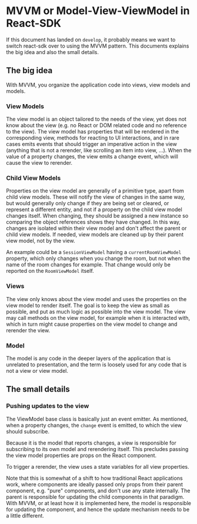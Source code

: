 # MVVM or Model-View-ViewModel in React-SDK

If this document has landed on `develop`, it probably means we want to switch react-sdk over to using the MVVM pattern. This documents explains the big idea and also the small details.

## The big idea

With MVVM, you organize the application code into views, view models and models.

### View Models

The view model is an object tailored to the needs of the view, yet does not know about the view (e.g. no React or DOM related code and no reference to the view). The view model has properties that will be rendered in the corresponding view, methods for reacting to UI interactions, and in rare cases emits events that should trigger an imperative action in the view (anything that is not a rerender, like scrolling an item into view, ...). When the value of a property changes, the view emits a change event, which will cause the view to rerender.

### Child View Models

Properties on the view model are generally of a primitive type, apart from child view models. These will notify the view of changes in the same way, but would generally only change if they are being set or cleared, or represent a different entity, and not if a property on the child view model changes itself. When changing, they should be assigned a new instance so comparing the object references shows they have changed. In this way, changes are isolated within their view model and don't affect the parent or child view models. If needed, view models are cleaned up by their parent view model, not by the view.

An example could be a `SessionViewModel` having a `currentRoomViewModel` property, which only changes when you change the room, but not when the name of the room changes for example. That change would only be reported on the `RoomViewModel` itself.

### Views

The view only knows about the view model and uses the properties on the view model to render itself. The goal is to keep the view as small as possible, and put as much logic as possible into the view model. The view may call methods on the view model, for example when it is interacted with, which in turn might cause properties on the view model to change and rerender the view.

### Model

The model is any code in the deeper layers of the application that is unrelated to presentation, and the term is loosely used for any code that is not a view or view model.

## The small details

### Pushing updates to the view

The ViewModel base class is basically just an event emitter. As mentioned, when a property changes, the `change` event is emitted, to which the view should subscribe.

Because it is the model that reports changes, a view is responsible for subscribing to its own model and rerendering itself. This precludes passing the view model properties are props on the React component.

To trigger a rerender, the view uses a state variables for all view properties.

Note that this is somewhat of a shift to how traditional React applications work, where components are ideally passed only props from their parent component, e.g. "pure" components, and don't use any state internally. The parent is responsible for updating the child components in that paradigm. With MVVM, or at least how it is implemented here, the model is responsible for updating the component, and hence the update mechanism needs to be a little different.
